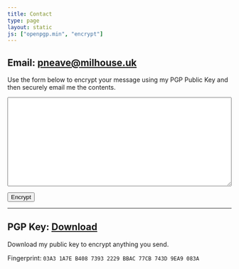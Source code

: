 ```yaml
---
title: Contact
type: page
layout: static
js: ["openpgp.min", "encrypt"]
---
```


Email: [pneave@milhouse.uk](mailto:pneave@milhouse.uk)
----

Use the form below to encrypt your message using my PGP Public Key and then securely email me the contents.

<textarea id="input" style='width: 100%; min-height: 200px'></textarea>
<button id="button" onClick="encrypt()">Encrypt</button>

---

PGP Key: [Download](/pgp/key.asc)
----

Download my public key to encrypt anything you send.

Fingerprint: `03A3 1A7E B408 7393 2229 BBAC 77CB 743D 9EA9 083A`

